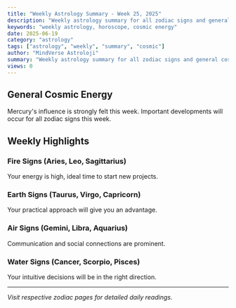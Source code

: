 ```yaml
---
title: "Weekly Astrology Summary - Week 25, 2025"
description: "Weekly astrology summary for all zodiac signs and general cosmic energy analysis."
keywords: "weekly astrology, horoscope, cosmic energy"
date: 2025-06-19
category: "astrology"
tags: ["astrology", "weekly", "summary", "cosmic"]
author: "MindVerse Astroloji"
summary: "Weekly astrology summary for all zodiac signs and general cosmic energy analysis."
views: 0
---
```


## General Cosmic Energy

Mercury's influence is strongly felt this week. Important developments will occur for all zodiac signs this week.

## Weekly Highlights

### Fire Signs (Aries, Leo, Sagittarius)
Your energy is high, ideal time to start new projects.

### Earth Signs (Taurus, Virgo, Capricorn)
Your practical approach will give you an advantage.

### Air Signs (Gemini, Libra, Aquarius)
Communication and social connections are prominent.

### Water Signs (Cancer, Scorpio, Pisces)
Your intuitive decisions will be in the right direction.

---

*Visit respective zodiac pages for detailed daily readings.*
